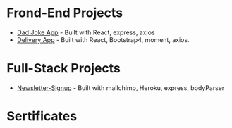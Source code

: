 # Frond-End Projects

- [Dad Joke App](https://mariyalcs.github.io/dad-joke/) - Built with React, express, axios
- [Delivery App](https://mariyalcs.github.io/delivery/) - Built with React, Bootstrap4, moment, axios.

# Full-Stack Projects

- [Newsletter-Signup](https://boiling-anchorage-40172.herokuapp.com/) - Built with mailchimp, Heroku, express, bodyParser

# Sertificates
